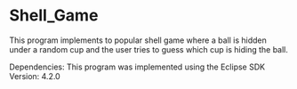 # Shell_Game
This program implements to popular shell game where a ball is hidden under a random cup and the user tries to guess which cup is hiding the ball.

Dependencies:
This program was implemented using the Eclipse SDK Version: 4.2.0
